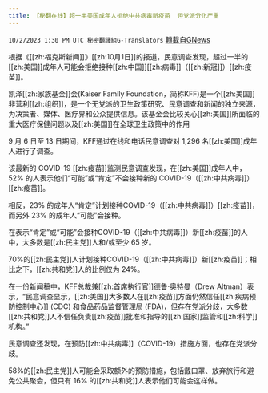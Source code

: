 ```yaml
---
title: 【秘翻在线】超一半美国成年人拒绝中共病毒新疫苗  但党派分化严重
---
```

`10/2/2023 1:30 PM UTC 秘密翻譯組G-Translators` [轉載自GNews](https://gnews.org/articles/1769388)

根据《[[zh:福克斯新闻]]》[[zh:10月1日]]的报道，民意调查发现，超过一半的[[zh:美国]]成年人可能会拒绝接种[[zh:中国]][[zh:病毒]]（[[zh:新冠]]）[[zh:疫苗]]。

凯泽[[zh:家族基金]]会(Kaiser Family Foundation，简称KFF)是一个[[zh:美国]]非营利[[zh:组织]]，是一个无党派的卫生政策研究、民意调查和新闻的独立来源，为决策者、媒体、医疗界和公众提供信息。该基金会比较关心[[zh:美国]]所面临的重大医疗保健问题以及[[zh:美国]]在全球卫生政策中的作用

9 月 6 日至 13 日期间，KFF通过在线和电话民意调查对 1,296 名[[zh:美国]]成年人进行了调查。

该最新的 COVID-19 [[zh:疫苗]]监测民意调查发现，在[[zh:美国]]成年人中，52% 的人表示他们“可能”或“肯定”不会接种新的 COVID-19（[[zh:中共病毒]]） [[zh:疫苗]]。

相反，23% 的成年人“肯定”计划接种COVID-19（[[zh:中共病毒]]）[[zh:疫苗]]，而另外 23% 的成年人“可能”会接种。

在表示“肯定”或“可能”会接种COVID-19（[[zh:中共病毒]]）新[[zh:疫苗]]的人中，大多数是[[zh:民主党]]人和/或至少 65 岁。

70%的[[zh:民主党]]人计划接种COVID-19（[[zh:中共病毒]]）新[[zh:疫苗]]；相比之下，[[zh:共和党]]人的比例仅为 24%。

在一份新闻稿中，KFF总裁兼[[zh:首席执行官]]德鲁·奥特曼（Drew Altman）表示，“民意调查显示，[[zh:美国]]大多数人在[[zh:疫苗]]方面仍然信任[[zh:疾病预防控制中心]] (CDC) 和食品药品监督管理局 (FDA)，但存在党派分歧，大多数[[zh:共和党]]人不信任负责[[zh:疫苗]]批准和指导的[[zh:国家]]监管和[[zh:科学]]机构。”

民意调查还发现，在预防[[zh:中共病毒]]（COVID-19）措施方面，也存在党派分歧。

58%的[[zh:民主党]]人可能会采取额外的预防措施，包括戴口罩、放弃旅行和避免公共聚会，但只有 16% 的[[zh:共和党]]人表示他们可能会这样做。
